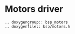 Motors driver
=============

```{eval-rst}
.. doxygengroup:: bsp_motors
.. doxygenfile:: bsp/motors.h
```
